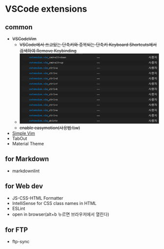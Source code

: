 # VSCode extensions

## common

- ~~VSCodeVim~~
  - ~~VSCode에서 쓰고있는 단축키와 중복되는 단축키 Keyboard Shortcuts에서 검색하여 Remove Keybinding~~
  - ~~![img](../img/vscode-vim-remove-keybinding.png)~~
  - ~~enable easymotion(사용법:\\\\w)~~
- [Simple Vim](https://marketplace.visualstudio.com/items?itemName=jpotterm.simple-vim)
- TabOut
- Material Theme

## for Markdown

- markdownlint

## for Web dev

- JS-CSS-HTML Formatter
- IntelliSense for CSS class names in HTML
- ESLint
- open in browser(alt+b 누르면 브라우저에서 열린다)

## for FTP
- ftp-sync
